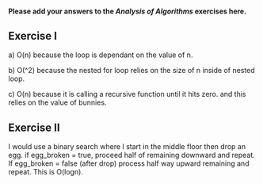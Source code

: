 #### Please add your answers to the ***Analysis of  Algorithms*** exercises here.

## Exercise I

a) O(n) because the loop is dependant on the value of n.


b) O(^2) because the nested for loop relies on the size of n inside of nested loop.


c) O(n) because it is calling a recursive function until it hits zero.  and this relies on the value of bunnies.

## Exercise II

I would use a binary search where I start in the middle floor then drop an egg.  if egg_broken = true, proceed half of remaining downward and repeat. If egg_broken = false (after drop) process half way upward remaining and repeat. This is O(logn).
